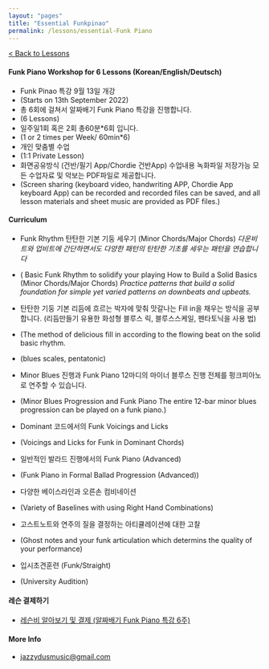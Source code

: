 ```yaml
---
layout: "pages"
title: "Essential Funkpinao"
permalink: /lessons/essential-Funk Piano
---
```

<a href="/lessons">< Back to Lessons</a>

#### Funk Piano Workshop for 6 Lessons (Korean/English/Deutsch)

- Funk Pinao 특강 9월 13일 개강 
- (Starts on 13th September 2022)
- 총 6회에 걸쳐서 알짜배기 Funk Piano 특강을 진행합니다. 
- (6 Lessons)
- 일주일1회 혹은 2회 총60분*6회 입니다. 
- (1 or 2 times per Week/ 60min*6)
- 개인 맞춤별 수업 
- (1:1 Private Lesson)
- 화면공유방식 (건반/필기 App/Chordie 건반App) 수업내용 녹화파일 저장가능 모든 수업자료 및 악보는  PDF파일로 제공합니다.
- (Screen sharing (keyboard video, handwriting APP, Chordie App keyboard App) can be recorded and recorded files can be saved, and all lesson materials and sheet music are provided as PDF files.)

#### Curriculum
- Funk Rhythm 탄탄한 기본 기둥 세우기 (Minor Chords/Major Chords)
*다운비트와 업비트에 간단하면서도 다양한 패턴의 탄탄한 기초를 세우는 패턴을 연습합니다*
- ( Basic Funk Rhythm to solidify your playing How to Build a Solid Basics (Minor Chords/Major Chords)
*Practice patterns that build a solid foundation for simple yet varied patterns on downbeats and upbeats.*

- 탄탄한 기둥 기본 리듬에 흐르는 박자에 맞춰 맛갈나는 Fill in을 채우는 방식을 
공부합니다. (리듬만들기 유용한 화성형 블루스 릭, 블루스스케일, 펜타토닉을 사용 법) 
- (The method of delicious fill in according to the flowing beat on the solid basic rhythm.
- (blues scales, pentatonic)

- Minor Blues 진행과 Funk Piano 12마디의 마이너 블루스 진행 전체를 펑크피아노로 연주할 수 있습니다.
- (Minor Blues Progression and Funk Piano The entire 12-bar minor blues progression can be played on a funk piano.)

- Dominant 코드에서의 Funk Voicings and Licks 
- (Voicings and Licks for Funk in Dominant Chords)

- 일반적인 발라드 진행에서의 Funk Piano (Advanced)
- (Funk Piano in Formal Ballad Progression (Advanced))

- 다양한 베이스라인과 오른손 컴비네이션 
- (Variety of Baselines with using Right Hand Combinations)  

- 고스트노트와 연주의 질을 결정하는 아티큘레이션에 대한 고찰 
- (Ghost notes and your funk articulation which determins the quality of your performance)

- 입시초견훈련 (Funk/Straight)
- (University Audition)

#### 레슨 결제하기
- <a href="https://jazzydusmusic.gumroad.com/l/kyjzp?_gl=1*gt8kko*_ga*OTc0OTczODcyLjE2MDkxNjQ2MjE.*_ga_6LJN6D94N6*MTY2MTg1NjMwNS4zMC4xLjE2NjE4NTc2NzYuMC4wLjA." target="_blank"> 레슨비 알아보기 및 결제 (알짜배기 Funk Piano 특강 6주)</a> 
  
#### More Info
- jazzydusmusic@gmail.com 






